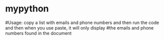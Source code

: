 # mypython
#Usage: copy a list with emails and phone numbers and then run the code and then when you use paste, it will only display
#the emails and phone numbers found in the document
